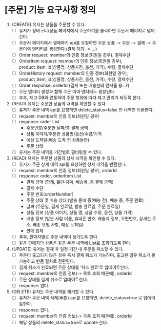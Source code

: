 # [주문] 기능 요구사항 정의

1. (CREATE) 유저는 상품을 주문할 수 있다.
    -[ ] 유저가 장바구니/상품 페이지에서 주문하기를 클릭하면 주문서 페이지로 넘어간다.
    -[ ] 주문서 페이지에서 결제하기 api를 요청하면 주문 상품 -> 주문 -> 결제 -> 주문이력 엔티티를 생성한다.(결제 대기 -> ...)
    -[ ] Order request: member의 인증 정보(회원일 경우), 결제수단
    -[ ] OrderItem request: member의 인증 정보(회원일 경우), product_item_id(상품명, 상품사진, 옵션, 가격), 수량, 결제수단
    -[ ] OrderHistory request: member의 인증 정보(회원일 경우), product_item_id(상품명, 상품사진, 옵션, 가격), 수량, 결제수단
    -[ ] Order response: orderId (결제 또는 배송한테 던져줄 용...?)
    -[ ] 주문 엔티티 생성과 함께 주문 이력 엔티티도 생성된다.
    -[ ] 추후, 재고 DB와 연동하여 주문 행위에 따라 재고 관리가 되도록 한다.
2. (READ) 유저는 주문한 상품의 내역을 확인할 수 있다.
    -[ ] 유저가 주문 내역 api를 요청하면 delete_status=false 인 내역만 반환한다.
    -[ ] request: member의 인증 정보(회원일 경우)
    -[ ] response: order List
        - 주문번호/주문한 날짜/총 결제 금액
        - 상품 이미지/주문한 상품명/옵션/수량/가격
        - 예상 도착일(배송 도착 전 상품들만)
        - 주문 상태
    -[ ] 유저는 주문 내역을 기간별로 필터링할 수 있다.
3. (READ) 유저는 주문한 상품의 상세 내역을 확인할 수 있다.
    -[ ] 유저가 주문 상세 내역 api를 요청하면 상세 내역을 반환한다.
    -[ ] request: member의 인증 정보(회원일 경우), orderId
    -[ ] response: order, orderItem List
        - 결제 금액 (합계, ~~할인 금액~~, 배송비, 총 결제 금액)
        - 결제 수단
        - 주문 번호(orderNumber)
        - 주문 상태 및 배송 상태 (발송 준비 중(배송 전), 배송 중, 주문 완료)
        - 날짜 (주문일, 결제 완료일, 발송 완료일, 주문 완료일)
        - 상품 정보 (상품 이미지, 상품 명, 상품 수량, 옵션, 상품 가격)
        - 배송 정보 (받는 사람 이름, 휴대폰 번호, 배송지 정보, 우편번호, 상세한 주소, 배송 요청 사항, 예상 도착일)
        - 판매 업체
    -[ ] 추후, 판매자별로 주문 내역이 생기도록 한다.
    -[ ] 같은 판매자의 상품은 같은 주문 내역에 List로 조회되도록 한다.
4. (UPDATE) 유저는 결제 후 일정 기간 내 주문을 취소할 수 있다.
    -[ ] 주문이 출고되지 않은 경우 즉시 결제 취소가 가능하며, 출고된 경우 취소가 불가능하고 반품 절차로 전환된다.
    -[ ] 결제 취소가 완료되면 주문 상태를 ‘취소 완료’로 업데이트한다.
    -[ ] request: member의 인증 정보(-> 목록 조회 때문에), orderId
    -[ ] 주문 상태를 결제 취소로 업데이트한다.
    -[ ] response: 없다.
5. (DELETE) 유저는 주문 내역을 제거할 수 있다.
    -[ ] 유저가 주문 내역 삭제(버튼) api를 요청하면, delete_status=true 로 업데이트한다.
    -[ ] response: 없다.
    -[ ] request: member의 인증 정보(-> 목록 조회 때문에), orderId
    -[ ] 해당 상품의 delete_status=true로 update 한다.
